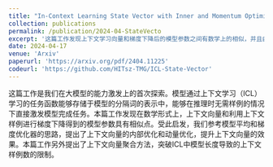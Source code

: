 ```yaml
---
title: "In-Context Learning State Vector with Inner and Momentum Optimization"
collection: publications
permalink: /publication/2024-04-StateVecto
excerpt: '这篇工作发现上下文学习向量和梯度下降后的模型参数之间有数学上的相似，并且由此提出上下文学习向量的内部优化和动量优化，并且提出大量样例场景下的上下文向量样例聚合方法'
date: 2024-04-17
venue: 'Arxiv'
paperurl: 'https://arxiv.org/pdf/2404.11225'
codeurl: 'https://github.com/HITsz-TMG/ICL-State-Vector'
---
```


这篇工作是我们在大模型的能力激发上的首次探索。模型通过上下文学习（ICL）学习的任务函数能够存储于模型的分隔词的表示中，能够在推理时无需样例的情况下直接激发模型完成任务。本篇工作发现在数学形式上，上下文向量和利用上下文样例进行梯度下降得到的模型参数具有相似点。受此启发，我们参考模型平均和梯度优化器的思路，提出了上下文向量的内部优化和动量优化，提升上下文向量的效果。本篇工作另外提出了上下文向量聚合方法，突破ICL中模型长度导致的上下文样例数的限制。
